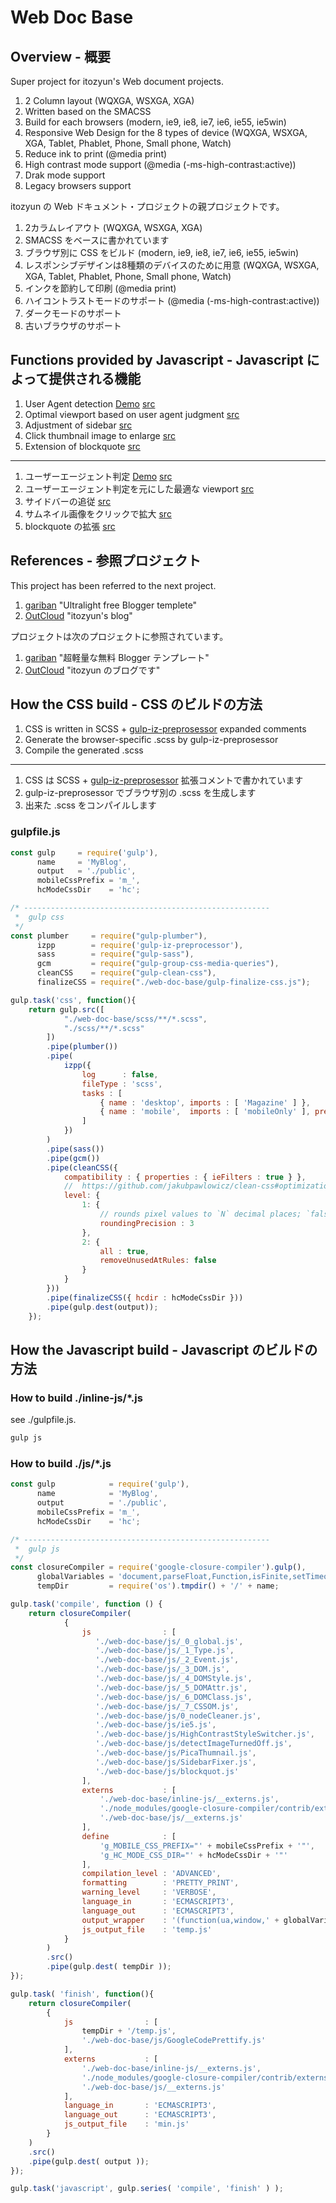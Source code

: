 # Web Doc Base

## Overview - 概要

Super project for itozyun's Web document projects.

1. 2 Column layout (WQXGA, WSXGA, XGA)
2. Written based on the SMACSS
3. Build for each browsers (modern, ie9, ie8, ie7, ie6, ie55, ie5win)
4. Responsive Web Design for the 8 types of device (WQXGA, WSXGA, XGA, Tablet, Phablet, Phone, Small phone, Watch)
5. Reduce ink to print (@media print)
6. High contrast mode support (@media (-ms-high-contrast:active))
7. Drak mode support
8. Legacy browsers support

itozyun の Web ドキュメント・プロジェクトの親プロジェクトです。

1. 2カラムレイアウト (WQXGA, WSXGA, XGA)
2. SMACSS をベースに書かれています
3. ブラウザ別に CSS をビルド (modern, ie9, ie8, ie7, ie6, ie55, ie5win)
4. レスポンシブデザインは8種類のデバイスのために用意 (WQXGA, WSXGA, XGA, Tablet, Phablet, Phone, Small phone, Watch)
5. インクを節約して印刷 (@media print)
6. ハイコントラストモードのサポート (@media (-ms-high-contrast:active))
7. ダークモードのサポート
8. 古いブラウザのサポート

## Functions provided by Javascript - Javascript によって提供される機能

1. User Agent detection [Demo](https://itozyun.github.io/web-doc-base/ua.html) [src](https://github.com/itozyun/web-doc-base/blob/master/inline-js/)
2. Optimal viewport based on user agent judgment [src](https://github.com/itozyun/web-doc-base/blob/master/inline-js/10_dynamicViewPort.js)
3. Adjustment of sidebar [src](https://github.com/itozyun/web-doc-base/blob/master/js/SidebarFixer.js)
4. Click thumbnail image to enlarge [src](https://github.com/itozyun/web-doc-base/blob/master/js/PicaThumnail.js)
5. Extension of blockquote [src](https://github.com/itozyun/web-doc-base/blob/master/js/blockquot.js)

---

1. ユーザーエージェント判定 [Demo](https://itozyun.github.io/web-doc-base/ua.html) [src](https://github.com/itozyun/web-doc-base/blob/master/inline-js/)
2. ユーザーエージェント判定を元にした最適な viewport [src](https://github.com/itozyun/web-doc-base/blob/master/inline-js/10_dynamicViewPort.js)
3. サイドバーの追従 [src](https://github.com/itozyun/web-doc-base/blob/master/js/SidebarFixer.js)
4. サムネイル画像をクリックで拡大 [src](https://github.com/itozyun/web-doc-base/blob/master/js/PicaThumnail.js)
5. blockquote の拡張 [src](https://github.com/itozyun/web-doc-base/blob/master/js/blockquot.js)

## References - 参照プロジェクト

This project has been referred to the next project.

1. [gariban](https://github.com/itozyun/gariban) "Ultralight free Blogger templete"
2. [OutCloud](http://outcloud.blogspot.com/) "itozyun's blog"

プロジェクトは次のプロジェクトに参照されています。

1. [gariban](https://github.com/itozyun/gariban) "超軽量な無料 Blogger テンプレート"
2. [OutCloud](http://outcloud.blogspot.com/) "itozyun のブログです"

## How the CSS build - CSS のビルドの方法

1. CSS is written in SCSS + [gulp-iz-preprosessor](https://github.com/itozyun/gulp-iz-preprocessor) expanded comments
2. Generate the browser-specific .scss by gulp-iz-preprosessor
3. Compile the generated .scss

---

1. CSS は SCSS + [gulp-iz-preprosessor](https://github.com/itozyun/gulp-iz-preprocessor) 拡張コメントで書かれています
2. gulp-iz-preprosessor でブラウザ別の .scss を生成します
3. 出来た .scss をコンパイルします


### gulpfile.js

~~~js
const gulp     = require('gulp'),
      name     = 'MyBlog',
      output   = './public',
      mobileCssPrefix = 'm_',
      hcModeCssDir    = 'hc';

/* -------------------------------------------------------
 *  gulp css
 */
const plumber     = require("gulp-plumber"),
      izpp        = require('gulp-iz-preprocessor'),
      sass        = require("gulp-sass"),
      gcm         = require("gulp-group-css-media-queries"),
      cleanCSS    = require("gulp-clean-css"),
      finalizeCSS = require("./web-doc-base/gulp-finalize-css.js");

gulp.task('css', function(){
    return gulp.src([
            "./web-doc-base/scss/**/*.scss",
            "./scss/**/*.scss"
        ])
        .pipe(plumber())
        .pipe(
            izpp({
                log      : false,
                fileType : 'scss',
                tasks : [
                    { name : 'desktop', imports : [ 'Magazine' ] },
                    { name : 'mobile',  imports : [ 'mobileOnly' ], prefix : mobileCssPrefix }
                ]
            })
        )
        .pipe(sass())
        .pipe(gcm())
        .pipe(cleanCSS({
            compatibility : { properties : { ieFilters : true } },
            //  https://github.com/jakubpawlowicz/clean-css#optimization-levels
            level: {
                1: {
                    // rounds pixel values to `N` decimal places; `false` disables rounding; defaults to `false`
                    roundingPrecision : 3
                },
                2: {
                    all : true,
                    removeUnusedAtRules: false
                }
            }
        }))
        .pipe(finalizeCSS({ hcdir : hcModeCssDir }))
        .pipe(gulp.dest(output));
    });
~~~

## How the Javascript build - Javascript のビルドの方法

### How to build ./inline-js/*.js

see ./gulpfile.js.

~~~bat
gulp js
~~~

### How to build ./js/*.js

~~~js
const gulp            = require('gulp'),
      name            = 'MyBlog',
      output          = './public',
      mobileCssPrefix = 'm_',
      hcModeCssDir    = 'hc';

/* -------------------------------------------------------
 *  gulp js
 */
const closureCompiler = require('google-closure-compiler').gulp(),
      globalVariables = 'document,parseFloat,Function,isFinite,setTimeout,clearTimeout',
      tempDir         = require('os').tmpdir() + '/' + name;

gulp.task('compile', function () {
    return closureCompiler(
            {
                js                : [
                   './web-doc-base/js/_0_global.js',
                   './web-doc-base/js/_1_Type.js',
                   './web-doc-base/js/_2_Event.js',
                   './web-doc-base/js/_3_DOM.js',
                   './web-doc-base/js/_4_DOMStyle.js',
                   './web-doc-base/js/_5_DOMAttr.js',
                   './web-doc-base/js/_6_DOMClass.js',
                   './web-doc-base/js/_7_CSSOM.js',
                   './web-doc-base/js/0_nodeCleaner.js',
                   './web-doc-base/js/ie5.js',
                   './web-doc-base/js/HighContrastStyleSwitcher.js',
                   './web-doc-base/js/detectImageTurnedOff.js',
                   './web-doc-base/js/PicaThumnail.js',
                   './web-doc-base/js/SidebarFixer.js',
                   './web-doc-base/js/blockquot.js'
                ],
                externs           : [
                    './web-doc-base/inline-js/__externs.js',
                    './node_modules/google-closure-compiler/contrib/externs/svg.js',
                    './web-doc-base/js/__externs.js'
                ],
                define            : [
                    'g_MOBILE_CSS_PREFIX="' + mobileCssPrefix + '"',
                    'g_HC_MODE_CSS_DIR="' + hcModeCssDir + '"'
                ],
                compilation_level : 'ADVANCED',
                formatting        : 'PRETTY_PRINT',
                warning_level     : 'VERBOSE',
                language_in       : 'ECMASCRIPT3',
                language_out      : 'ECMASCRIPT3',
                output_wrapper    : '(function(ua,window,' + globalVariables + ',undefined){\n%output%\n})(ua,this,' + globalVariables + ')',
                js_output_file    : 'temp.js'
            }
        )
        .src()
        .pipe(gulp.dest( tempDir ));
});

gulp.task( 'finish', function(){
    return closureCompiler(
        {
            js                : [
                tempDir + '/temp.js',
                './web-doc-base/js/GoogleCodePrettify.js'
            ],
            externs           : [
                './web-doc-base/inline-js/__externs.js',
                './node_modules/google-closure-compiler/contrib/externs/svg.js',
                './web-doc-base/js/__externs.js'
            ],
            language_in       : 'ECMASCRIPT3',
            language_out      : 'ECMASCRIPT3',
            js_output_file    : 'min.js'
        }
    )
    .src()
    .pipe(gulp.dest( output ));
});

gulp.task('javascript', gulp.series( 'compile', 'finish' ) );
~~~
